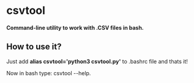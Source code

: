 # csvtool
#### Command-line utility to work with .CSV files in bash.

## How to use it?
Just add **alias csvtool='python3 csvtool.py'** to .bashrc file and thats it!

Now in bash type: csvtool --help.

